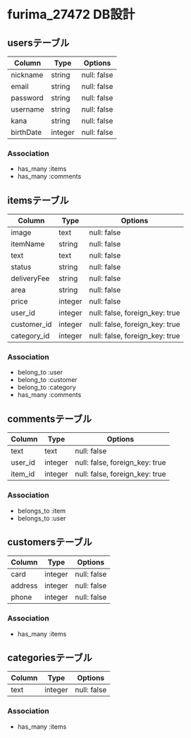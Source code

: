 # furima_27472 DB設計
## usersテーブル
|Column|Type|Options|
|------|----|-------|
|nickname|string|null: false|
|email|string|null: false|
|password|string|null: false|
|username|string|null: false|
|kana|string|null: false|
|birthDate|integer|null: false|
### Association
- has_many :items
- has_many :comments

## itemsテーブル
|Column|Type|Options|
|------|----|-------|
|image|text|null: false|
|itemName|string|null: false|
|text|text|null: false|
|status|string|null: false|
|deliveryFee|string|null: false|
|area|string|null: false|
|price|integer|null: false|
|user_id|integer|null: false, foreign_key: true|
|customer_id|integer|null: false, foreign_key: true|
|category_id|integer|null: false, foreign_key: true|
### Association
- belong_to :user
- belong_to :customer
- belong_to :category
- has_many :comments

## commentsテーブル
|Column|Type|Options|
|------|----|-------|
|text|text|null: false|
|user_id|integer|null: false, foreign_key: true|
|item_id|integer|null: false, foreign_key: true|
### Association
- belongs_to :item
- belongs_to :user

## customersテーブル
|Column|Type|Options|
|------|----|-------|
|card|integer|null: false|
|address|integer|null: false|
|phone|integer|null: false|
### Association
- has_many :items

## categoriesテーブル
|Column|Type|Options|
|------|----|-------|
|text|integer|null: false|
### Association
- has_many :items